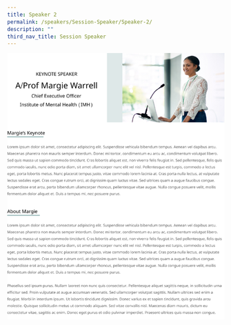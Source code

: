 ```yaml
---
title: Speaker 2
permalink: /speakers/Session-Speaker/Speaker-2/
description: ""
third_nav_title: Session Speaker
---
```

![](/images/Frame%205.png)